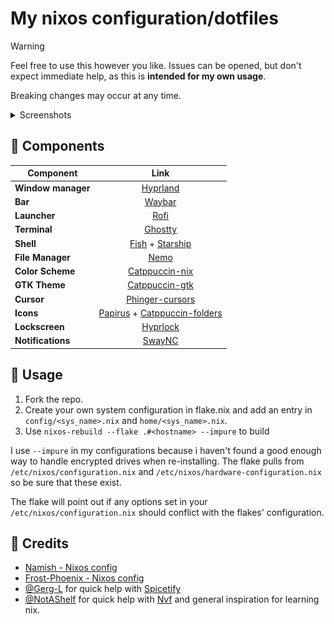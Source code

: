 # My nixos configuration/dotfiles

> [!WARNING]
>
> Feel free to use this however you like. Issues can be opened, but don't expect immediate help, as this is **intended for my own usage**.
>
> Breaking changes may occur at any time.

<details>
    <summary>Screenshots</summary>
    <div align="center">
        <img src="screenshots/terminal.png" alt="terminal">
        <img src="screenshots/launcher.png" alt="launcher">
        <img src="screenshots/spotify.png" alt="spotify">
    </div>
</details>

## 🔌 Components

| Component          |                             Link                              |
| ------------------ | :-----------------------------------------------------------: |
| **Window manager** |                     [Hyprland][Hyprland]                      |
| **Bar**            |                       [Waybar][Waybar]                        |
| **Launcher**       |                         [Rofi][rofi]                          |
| **Terminal**       |                      [Ghostty][Ghostty]                       |
| **Shell**          |              [Fish][Fish] + [Starship][Starship]              |
| **File Manager**   |                         [Nemo][Nemo]                          |
| **Color Scheme**   |               [Catppuccin-nix][Catppuccin-nix]                |
| **GTK Theme**      |               [Catppuccin-gtk][Catppuccin-gtk]                |
| **Cursor**         |              [Phinger-cursors][Phinger-cursors]               |
| **Icons**          | [Papirus][Papirus] + [Catppuccin-folders][Catppuccin-folders] |
| **Lockscreen**     |                     [Hyprlock][Hyprlock]                      |
| **Notifications**  |                       [SwayNC][SwayNC]                        |

## 📖 Usage

1. Fork the repo.
2. Create your own system configuration in flake.nix and add an entry in `config/<sys_name>.nix` and `home/<sys_name>.nix`.
3. Use `nixos-rebuild --flake .#<hostname> --impure` to build

I use `--impure` in my configurations because i haven't found a good enough way to handle
encrypted drives when re-installing. The flake pulls from `/etc/nixos/configuration.nix` and
`/etc/nixos/hardware-configuration.nix` so be sure that these exist.

The flake will point out if any options set in your `/etc/nixos/configuration.nix` should
conflict with the flakes' configuration.

## 🏅 Credits

- [Namish - Nixos config](https://github.com/namishh/crystal/tree/main)
- [Frost-Phoenix - Nixos config](https://github.com/Frost-Phoenix/nixos-config/tree/main/)
- [@Gerg-L](https://github.com/Gerg-L) for quick help with [Spicetify](https://github.com/Gerg-L/spicetify-nix/issues/263)
- [@NotAShelf](https://github.com/NotAShelf) for quick help with [Nvf](https://github.com/NotAShelf/nvf/issues?q=is%3Aissue%20author%3Amadser123%20)
  and general inspiration for learning nix.

<!-- Links -->

[Hyprland]: https://github.com/hyprwm/Hyprland
[Ghostty]: https://ghostty.org/
[Waybar]: https://github.com/Alexays/Waybar
[rofi]: https://github.com/lbonn/rofi
[nemo]: https://github.com/linuxmint/nemo/
[Hyprlock]: https://github.com/hyprwm/hyprlock
[Neovim]: https://github.com/neovim/neovim
[Papirus]: https://github.com/PapirusDevelopmentTeam/papirus-icon-theme
[Catppuccin-folders]: https://github.com/catppuccin/papirus-folders
[Catppuccin-nix]: https://github.com/catppuccin/nix
[Catppuccin-gtk]: https://github.com/Fausto-Korpsvart/Catppuccin-GTK-Theme
[Phinger-cursors]: https://github.com/phisch/phinger-cursors
[Starship]: https://github.com/starship/starship
[Fish]: https://github.com/fish-shell/fish-shell
[SwayNC]: https://github.com/ErikReider/SwayNotificationCenter
